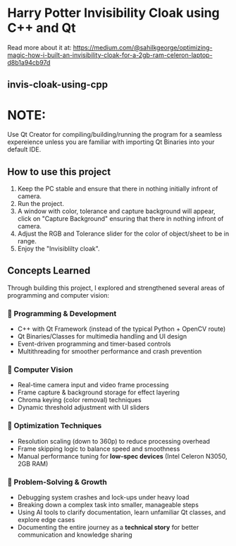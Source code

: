 # Harry Potter Invisibility Cloak using C++ and Qt
Read more about it at: https://medium.com/@sahilkgeorge/optimizing-magic-how-i-built-an-invisibility-cloak-for-a-2gb-ram-celeron-laptop-d8b1a94cb97d
## invis-cloak-using-cpp
# NOTE: 
Use Qt Creator for compiling/building/running the program for a seamless expereience unless you are familiar with importing Qt Binaries into your default IDE.
## How to use this project
1. Keep the PC stable and ensure that there in nothing initially infront of camera.
2. Run the project.
3. A window with color, tolerance and capture background will appear, click on "Capture Background" ensuring that there in nothing infront of camera.
4. Adjust the RGB and Tolerance slider for the color of object/sheet to be in range.
5. Enjoy the "Invisiblilty cloak".

## Concepts Learned

Through building this project, I explored and strengthened several areas of programming and computer vision:

### 🔹 Programming & Development
- C++ with Qt Framework (instead of the typical Python + OpenCV route)
- Qt Binaries/Classes for multimedia handling and UI design
- Event-driven programming and timer-based controls
- Multithreading for smoother performance and crash prevention

### 🔹 Computer Vision
- Real-time camera input and video frame processing
- Frame capture & background storage for effect layering
- Chroma keying (color removal) techniques
- Dynamic threshold adjustment with UI sliders

### 🔹 Optimization Techniques
- Resolution scaling (down to 360p) to reduce processing overhead
- Frame skipping logic to balance speed and smoothness
- Manual performance tuning for **low-spec devices** (Intel Celeron N3050, 2GB RAM)

### 🔹 Problem-Solving & Growth
- Debugging system crashes and lock-ups under heavy load
- Breaking down a complex task into smaller, manageable steps
- Using AI tools to clarify documentation, learn unfamiliar Qt classes, and explore edge cases
- Documenting the entire journey as a **technical story** for better communication and knowledge sharing
